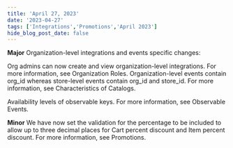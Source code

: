 ```yaml
---
title: 'April 27, 2023'
date: '2023-04-27'
tags: ['Integrations','Promotions','April 2023']
hide_blog_post_date: false
---
```

**Major**
Organization-level integrations and events specific changes:

Org admins can now create and view organization-level integrations. For more information, see Organization Roles.
Organization-level events contain org_id whereas store-level events contain org_id and store_id. For more information, see Characteristics of Catalogs.

Availability levels of observable keys. For more information, see Observable Events.

**Minor**
We have now set the validation for the percentage to be included to allow up to three decimal places for Cart percent discount and Item percent discount. For more information, see Promotions.
